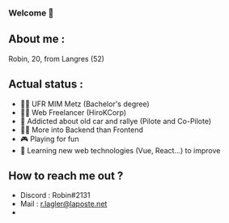 ### Welcome 👋

## About me : 
  Robin, 20, from Langres (52)
  
## Actual status : 
- 👨‍🎓 UFR MIM Metz (Bachelor's degree)
- 👨‍💼 Web Freelancer (HiroKCorp)
- 🚗 Addicted about old car and rallye (Pilote and Co-Pilote)
- 👨‍💻 More into Backend than Frontend
- 🎮 Playing for fun
- 🌱 Learning new web technologies (Vue, React...) to improve

## How to reach me out ?
- Discord : Robin#2131
- Mail : r.lagler@laposte.net
- 
